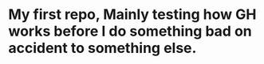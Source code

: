 # My first repo, Mainly testing how GH works before I do something bad on accident to something else.

